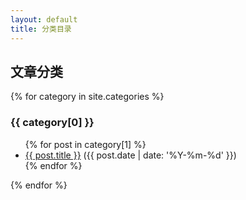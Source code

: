 ```yaml
---
layout: default
title: 分类目录
---
```


<h2>文章分类</h2>
{% for category in site.categories %}
<h3 id="{{ category[0] }}">{{ category[0] }}</h3>
<ul>
  {% for post in category[1] %}
  <li><a href="{{ post.url | relative_url }}">{{ post.title }}</a> ({{ post.date | date: '%Y-%m-%d' }})</li>
  {% endfor %}
</ul>
{% endfor %}
